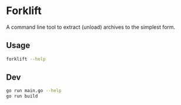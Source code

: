 # Forklift
A command line tool to extract (unload) archives to the simplest form.

## Usage
```sh
forklift --help
```

## Dev
```sh
go run main.go --help
go run build
```
